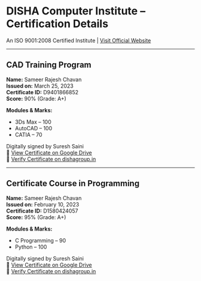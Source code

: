 # DISHA Computer Institute – Certification Details

An ISO 9001:2008 Certified Institute | [Visit Official Website](https://dishagroup.in)

---

## CAD Training Program

**Name:** Sameer Rajesh Chavan  
**Issued on:** March 25, 2023  
**Certificate ID:** D9401866852  
**Score:** 90% (Grade: A+)

**Modules & Marks:**

- 3Ds Max – 100  
- AutoCAD – 100  
- CATIA – 70  

Digitally signed by Suresh Saini  
📄 [View Certificate on Google Drive](https://drive.google.com/file/d/1MWU58SN4HiUcXnJE8pCONcSYutmvr1G2/view?usp=sharing)  
🔗 [Verify Certificate on dishagroup.in](https://dishagroup.in)

---

## Certificate Course in Programming

**Name:** Sameer Rajesh Chavan  
**Issued on:** February 10, 2023  
**Certificate ID:** D1580424057  
**Score:** 95% (Grade: A+)

**Modules & Marks:**

- C Programming – 90  
- Python – 100  

Digitally signed by Suresh Saini  
📄 [View Certificate on Google Drive](https://drive.google.com/file/d/1t3woumMZ2V6f7UL_Vz2FJnWovbBK5mf5/view?usp=sharing)  
🔗 [Verify Certificate on dishagroup.in](https://dishagroup.in)
